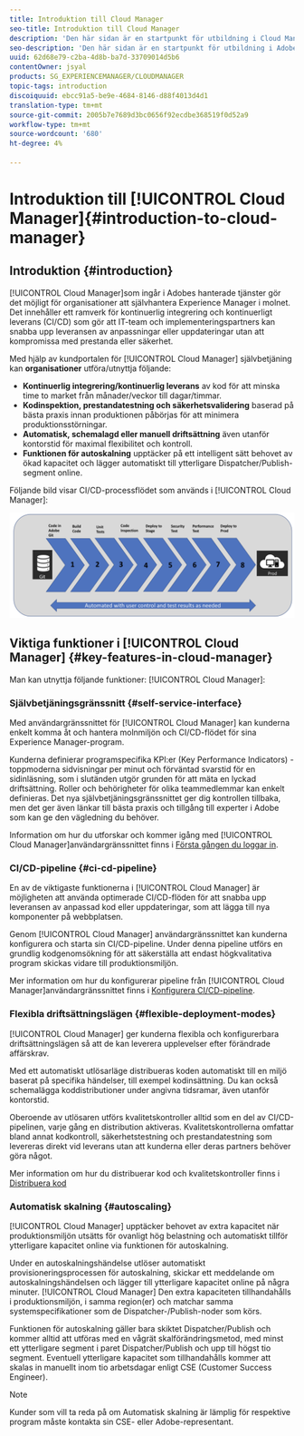 ```yaml
---
title: Introduktion till Cloud Manager
seo-title: Introduktion till Cloud Manager
description: 'Den här sidan är en startpunkt för utbildning i Cloud Manager. '
seo-description: 'Den här sidan är en startpunkt för utbildning i Adobe AEM Cloud Manager och visar på fördelarna och de viktigaste funktionerna. '
uuid: 62d68e79-c2ba-4d8b-ba7d-33709014d5b6
contentOwner: jsyal
products: SG_EXPERIENCEMANAGER/CLOUDMANAGER
topic-tags: introduction
discoiquuid: ebcc91a5-be9e-4684-8146-d88f4013d4d1
translation-type: tm+mt
source-git-commit: 2005b7e7689d3bc0656f92ecdbe368519f0d52a9
workflow-type: tm+mt
source-wordcount: '680'
ht-degree: 4%

---
```



# Introduktion till [!UICONTROL Cloud Manager]{#introduction-to-cloud-manager}

## Introduktion {#introduction}

[!UICONTROL Cloud Manager]som ingår i Adobes hanterade tjänster gör det möjligt för organisationer att självhantera Experience Manager i molnet. Det innehåller ett ramverk för kontinuerlig integrering och kontinuerligt leverans (CI/CD) som gör att IT-team och implementeringspartners kan snabba upp leveransen av anpassningar eller uppdateringar utan att kompromissa med prestanda eller säkerhet.

Med hjälp av kundportalen för [!UICONTROL Cloud Manager] självbetjäning kan **organisationer** utföra/utnyttja följande:

* **Kontinuerlig integrering/kontinuerlig leverans** av kod för att minska time to market från månader/veckor till dagar/timmar.
* **Kodinspektion, prestandatestning och säkerhetsvalidering** baserad på bästa praxis innan produktionen påbörjas för att minimera produktionsstörningar.
* **Automatisk, schemalagd eller manuell driftsättning** även utanför kontorstid för maximal flexibilitet och kontroll.
* **Funktionen för autoskalning** upptäcker på ett intelligent sätt behovet av ökad kapacitet och lägger automatiskt till ytterligare Dispatcher/Publish-segment online.

Följande bild visar CI/CD-processflödet som används i [!UICONTROL Cloud Manager]:

![](assets/screen_shot_2018-05-12at73843pm.png)

## Viktiga funktioner i [!UICONTROL Cloud Manager] {#key-features-in-cloud-manager}

Man kan utnyttja följande funktioner: [!UICONTROL Cloud Manager]:

### Självbetjäningsgränssnitt {#self-service-interface}

Med användargränssnittet för [!UICONTROL Cloud Manager] kan kunderna enkelt komma åt och hantera molnmiljön och CI/CD-flödet för sina Experience Manager-program.

Kunderna definierar programspecifika KPI:er (Key Performance Indicators) - toppmoderna sidvisningar per minut och förväntad svarstid för en sidinläsning, som i slutänden utgör grunden för att mäta en lyckad driftsättning. Roller och behörigheter för olika teammedlemmar kan enkelt definieras. Det nya självbetjäningsgränssnittet ger dig kontrollen tillbaka, men det ger även länkar till bästa praxis och tillgång till experter i Adobe som kan ge den vägledning du behöver.

Information om hur du utforskar och kommer igång med [!UICONTROL Cloud Manager]användargränssnittet finns i [Första gången du loggar in](https://helpx.adobe.com/experience-manager/cloud-manager/using/first-time-login.html).

### CI/CD-pipeline {#ci-cd-pipeline}

En av de viktigaste funktionerna i [!UICONTROL Cloud Manager] är möjligheten att använda optimerade CI/CD-flöden för att snabba upp leveransen av anpassad kod eller uppdateringar, som att lägga till nya komponenter på webbplatsen.

Genom [!UICONTROL Cloud Manager] användargränssnittet kan kunderna konfigurera och starta sin CI/CD-pipeline. Under denna pipeline utförs en grundlig kodgenomsökning för att säkerställa att endast högkvalitativa program skickas vidare till produktionsmiljön.

Mer information om hur du konfigurerar pipeline från [!UICONTROL Cloud Manager]användargränssnittet finns i [Konfigurera CI/CD-pipeline](https://helpx.adobe.com/experience-manager/cloud-manager/using/configuring-pipeline.html).

### Flexibla driftsättningslägen {#flexible-deployment-modes}

[!UICONTROL Cloud Manager] ger kunderna flexibla och konfigurerbara driftsättningslägen så att de kan leverera upplevelser efter förändrade affärskrav.

Med ett automatiskt utlösarläge distribueras koden automatiskt till en miljö baserat på specifika händelser, till exempel kodinsättning. Du kan också schemalägga koddistributioner under angivna tidsramar, även utanför kontorstid.

Oberoende av utlösaren utförs kvalitetskontroller alltid som en del av CI/CD-pipelinen, varje gång en distribution aktiveras. Kvalitetskontrollerna omfattar bland annat kodkontroll, säkerhetstestning och prestandatestning som levereras direkt vid leverans utan att kunderna eller deras partners behöver göra något.

Mer information om hur du distribuerar kod och kvalitetskontroller finns i [Distribuera kod](deploying-code.md)

### Automatisk skalning {#autoscaling}

[!UICONTROL Cloud Manager] upptäcker behovet av extra kapacitet när produktionsmiljön utsätts för ovanligt hög belastning och automatiskt tillför ytterligare kapacitet online via funktionen för autoskalning.

Under en autoskalningshändelse utlöser automatiskt provisioneringsprocessen för autoskalning, skickar ett meddelande om autoskalningshändelsen och lägger till ytterligare kapacitet online på några minuter. [!UICONTROL Cloud Manager] Den extra kapaciteten tillhandahålls i produktionsmiljön, i samma region(er) och matchar samma systemspecifikationer som de Dispatcher-/Publish-noder som körs.

Funktionen för autoskalning gäller bara skiktet Dispatcher/Publish och kommer alltid att utföras med en vågrät skalförändringsmetod, med minst ett ytterligare segment i paret Dispatcher/Publish och upp till högst tio segment. Eventuell ytterligare kapacitet som tillhandahålls kommer att skalas in manuellt inom tio arbetsdagar enligt CSE (Customer Success Engineer).

>[!NOTE]
>Kunder som vill ta reda på om Automatisk skalning är lämplig för respektive program måste kontakta sin CSE- eller Adobe-representant.
